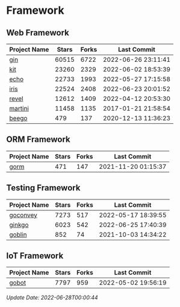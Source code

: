 # Framework

## Web Framework
| Project Name | Stars | Forks | Last Commit |
| ------------ | ----- | ----- | ----------- |
| [gin](https://github.com/gin-gonic/gin) | 60515 | 6722 | 2022-06-26 23:11:41 |
| [kit](https://github.com/go-kit/kit) | 23260 | 2329 | 2022-06-02 18:53:39 |
| [echo](https://github.com/labstack/echo) | 22733 | 1993 | 2022-05-27 17:15:58 |
| [iris](https://github.com/kataras/iris) | 22524 | 2408 | 2022-06-23 20:01:52 |
| [revel](https://github.com/revel/revel) | 12612 | 1409 | 2022-04-12 20:53:30 |
| [martini](https://github.com/go-martini/martini) | 11458 | 1135 | 2017-01-21 21:58:54 |
| [beego](https://github.com/astaxie/beego) | 479 | 137 | 2020-12-13 11:36:23 |

## ORM Framework
| Project Name | Stars | Forks | Last Commit |
| ------------ | ----- | ----- | ----------- |
| [gorm](https://github.com/jinzhu/gorm) | 471 | 147 | 2021-11-20 01:15:37 |

## Testing Framework
| Project Name | Stars | Forks | Last Commit |
| ------------ | ----- | ----- | ----------- |
| [goconvey](https://github.com/smartystreets/goconvey) | 7273 | 517 | 2022-05-17 18:39:55 |
| [ginkgo](https://github.com/onsi/ginkgo) | 6023 | 542 | 2022-06-25 17:40:39 |
| [goblin](https://github.com/franela/goblin) | 852 | 74 | 2021-10-03 14:34:22 |

## IoT Framework
| Project Name | Stars | Forks | Last Commit |
| ------------ | ----- | ----- | ----------- |
| [gobot](https://github.com/hybridgroup/gobot) | 7797 | 959 | 2022-05-02 19:56:19 |

*Update Date: 2022-06-28T00:00:44*